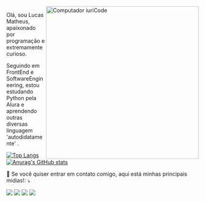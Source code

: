<img src="https://raw.githubusercontent.com/MicaelliMedeiros/micaellimedeiros/master/image/computer-illustration.png" min-width="400px" max-width="400px" width="400px" align="right" alt="Computador iuriCode">

<p> 
  Olá, sou Lucas Matheus, apaixonado por programação e extremamente curioso.
</p>
<p>
  Seguindo em FrontEnd e SoftwareEngineering, estou estudando Python pela Alura e aprendendo outras diversas linguagem 'autodidatamente' .
</p>

[![Top Langs](https://github-readme-stats.vercel.app/api/top-langs/?username=Lukiticas)](https://github.com/anuraghazra/github-readme-stats&layout=compact&theme=default)
[![Anurag's GitHub stats](https://github-readme-stats.vercel.app/api?username=Lukiticas&count_private=true&theme=default)](https://github.com/anuraghazra/github-readme-stats)

<p align="left">
  💌 Se você quiser entrar em contato comigo, aqui está minhas principais midias!: ⤵️
</p>

<p align="left">
  <a href="#" alt="Outlook">
  <img src="https://img.shields.io/badge/-Gmail-FF0000?style=flat-square&labelColor=FF0000&logo=gmail&logoColor=white&link=Lucasmathues416@outlook.com" /></a>
          
  <a href="#" alt="WhatsApp">
  <img src="https://img.shields.io/badge/-WhatsApp-25d366?style=flat-square&labelColor=25d366&logo=whatsapp&logoColor=white&link=API-DO-SEU-WHATSAPP"/></a>

  <a href="#" alt="Facebook">
  <img src="https://img.shields.io/badge/-Facebook-3b5998?style=flat-square&labelColor=3b5998&logo=facebook&logoColor=white&link=https://www.facebook.com/Lukitias"/></a>

  <a href="#" alt="Instagram">
  <img src="https://img.shields.io/badge/-Instagram-DF0174?style=flat-square&labelColor=DF0174&logo=instagram&logoColor=white&link=https://www.instagram.com/lulu_mathel/"/></a>
</p> 



